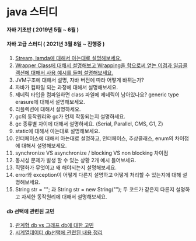 # java 스터디

#### 자바 기초반 ( 2019년 5월 ~ 6월 )


#### 자바 고급 스터디 ( 2021년 3월 8일 ~ 진행중 )

1. [Stream, lamda에 대해서 아는대로 설명해보세요.](https://ckdgus.tistory.com/81)
1. [Wrapper Class에 대해서 설명해보고 Wrapping을 함으로써 얻는 이점과 일급콜랙션에 대해서 사용 예시를 들며 설명해보세요.
](https://ckdgus.tistory.com/83)
1. JVM구조에 대해서 설명, 자바 버전에 따라 어떻게 바뀌는가?
1. 자바가 컴파일 되는 과정에 대해서 설명해보세요.
1. 제네릭 타입을 컴파일하면 class 파일에 제네릭이 남아있나요?
generic type erasure에 대해서 설명해보세요.
1. 리플렉션에 대해서 설명하세요.
1. gc의 동작원리와 gc가 언제 작동되는지 설명하세요.
1. gc 종류별 차이에 대해서 설명하세요. (Serial, Parallel, CMS, G1, Z)
1. static에 대해서 아는대로 설명해보세요.
1. 인터페이스에 대해서 아는대로 설명하고, 인터페이스, 추상클래스, enum의 차이점에 대해서 설명해보세요.
1. synchronize  VS asynchronize / blocking VS non blocking 차이점
1. 동시성 문제가 발생 할 수 있는 상황 2개 예시 들어보세요.
1. 직렬화가 무엇이고 왜 해야되는지 설명해보세요.
1. error와 exception이 어떻게 다른지 설명하고 어떻게 처리할 수 있는지에 대해 설명해보세요.
1. String str = ""; 과 String str = new String(""); 두 코드가 같은지 다른지 설명하고 자세한 동작원리에 대해서 설명해보세요.


#### db 선택에 관련된 고민
1. [관계형 db vs 그래프 db에 대한 고민](https://ckdgus.tistory.com/79)
1. [시계열데이터 db선택에 관련된 내용 정리](https://ckdgus.tistory.com/84)
